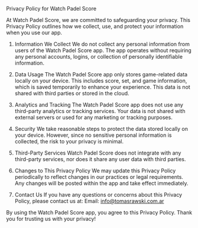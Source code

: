 Privacy Policy for Watch Padel Score

At Watch Padel Score, we are committed to safeguarding your privacy. This Privacy Policy outlines how we collect, use, and protect your information when you use our app.

1. Information We Collect
We do not collect any personal information from users of the Watch Padel Score app. The app operates without requiring any personal accounts, logins, or collection of personally identifiable information.

2. Data Usage
The Watch Padel Score app only stores game-related data locally on your device. This includes score, set, and game information, which is saved temporarily to enhance your experience. This data is not shared with third parties or stored in the cloud.

3. Analytics and Tracking
The Watch Padel Score app does not use any third-party analytics or tracking services. Your data is not shared with external servers or used for any marketing or tracking purposes.

4. Security
We take reasonable steps to protect the data stored locally on your device. However, since no sensitive personal information is collected, the risk to your privacy is minimal.

5. Third-Party Services
Watch Padel Score does not integrate with any third-party services, nor does it share any user data with third parties.

6. Changes to This Privacy Policy
We may update this Privacy Policy periodically to reflect changes in our practices or legal requirements. Any changes will be posted within the app and take effect immediately.

7. Contact Us
If you have any questions or concerns about this Privacy Policy, please contact us at:
Email: info@tomasrawski.com.ar

By using the Watch Padel Score app, you agree to this Privacy Policy. Thank you for trusting us with your privacy!
